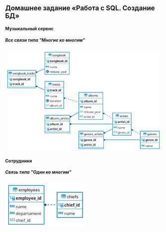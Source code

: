 ## Домашнее задание «Работа с SQL. Создание БД»

#### Музыкальный сервис
##### Все связи типа "Многие ко многим"
![MusicService](https://raw.githubusercontent.com/astralista/create_BD_SQL_HW2/main/MusicService.png)

#### Сотрудники
##### Связь типа "Один ко многим"
![Employee](https://raw.githubusercontent.com/astralista/create_BD_SQL_HW2/main/Employee.png)